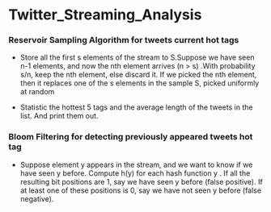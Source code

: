 # Twitter_Streaming_Analysis


### Reservoir Sampling Algorithm for tweets current hot tags

* Store all the first s elements of the stream to S.Suppose we have seen n-1 elements, and now the nth element arrives (n > s)
.With probability s/n, keep the nth element, else discard it. If we picked the nth element, then it replaces one of the s elements in the sample S, picked uniformly at random

* Statistic the hottest 5 tags and the average
length of the tweets in the list. And print them out.




### Bloom Filtering for detecting previously appeared tweets hot tag

* Suppose element y appears in the stream, and we want to know if we have seen y before. Compute h(y) for each hash function y
. If all the resulting bit positions are 1, say we have seen y before (false positive). If at least one of these positions is 0, say we have not seen y before (false negative).

